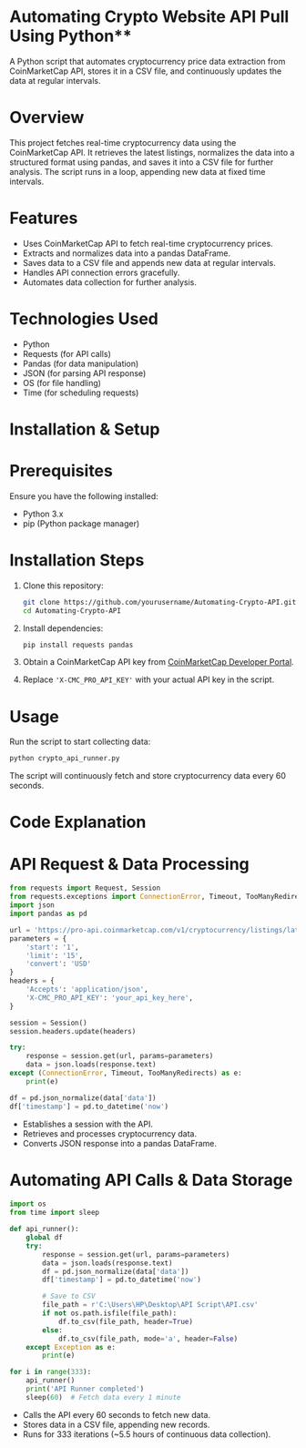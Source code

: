 # Automating Crypto Website API Pull Using Python**  
A Python script that automates cryptocurrency price data extraction from CoinMarketCap API, stores it in a CSV file, and continuously updates the data at regular intervals.

# Overview  
This project fetches real-time cryptocurrency data using the CoinMarketCap API. It retrieves the latest listings, normalizes the data into a structured format using pandas, and saves it into a CSV file for further analysis. The script runs in a loop, appending new data at fixed time intervals.

# Features  
- Uses CoinMarketCap API to fetch real-time cryptocurrency prices.  
- Extracts and normalizes data into a pandas DataFrame.  
- Saves data to a CSV file and appends new data at regular intervals.  
- Handles API connection errors gracefully.  
- Automates data collection for further analysis.

# Technologies Used 
- Python  
- Requests (for API calls)  
- Pandas (for data manipulation)  
- JSON (for parsing API response)  
- OS (for file handling)  
- Time (for scheduling requests)  

# Installation & Setup  
# Prerequisites  
Ensure you have the following installed:  
- Python 3.x  
- pip (Python package manager)  

# Installation Steps  
1. Clone this repository:  
   ```bash
   git clone https://github.com/yourusername/Automating-Crypto-API.git
   cd Automating-Crypto-API
   ```
2. Install dependencies:  
   ```bash
   pip install requests pandas
   ```
3. Obtain a CoinMarketCap API key from [CoinMarketCap Developer Portal](https://pro.coinmarketcap.com/signup).  

4. Replace `'X-CMC_PRO_API_KEY'` with your actual API key in the script.

# Usage  
Run the script to start collecting data:  
```bash
python crypto_api_runner.py
```
The script will continuously fetch and store cryptocurrency data every 60 seconds.

# Code Explanation  
# API Request & Data Processing  
```python
from requests import Request, Session
from requests.exceptions import ConnectionError, Timeout, TooManyRedirects
import json
import pandas as pd

url = 'https://pro-api.coinmarketcap.com/v1/cryptocurrency/listings/latest'
parameters = {
    'start': '1',
    'limit': '15',
    'convert': 'USD'
}
headers = {
    'Accepts': 'application/json',
    'X-CMC_PRO_API_KEY': 'your_api_key_here',
}

session = Session()
session.headers.update(headers)

try:
    response = session.get(url, params=parameters)
    data = json.loads(response.text)
except (ConnectionError, Timeout, TooManyRedirects) as e:
    print(e)

df = pd.json_normalize(data['data'])
df['timestamp'] = pd.to_datetime('now')
```
- Establishes a session with the API.  
- Retrieves and processes cryptocurrency data.  
- Converts JSON response into a pandas DataFrame.

# Automating API Calls & Data Storage  
```python
import os
from time import sleep

def api_runner():
    global df
    try:
        response = session.get(url, params=parameters)
        data = json.loads(response.text)
        df = pd.json_normalize(data['data'])
        df['timestamp'] = pd.to_datetime('now')

        # Save to CSV
        file_path = r'C:\Users\HP\Desktop\API Script\API.csv'
        if not os.path.isfile(file_path):
            df.to_csv(file_path, header=True)
        else:
            df.to_csv(file_path, mode='a', header=False)
    except Exception as e:
        print(e)

for i in range(333):
    api_runner()
    print('API Runner completed')
    sleep(60)  # Fetch data every 1 minute
```
- Calls the API every 60 seconds to fetch new data.  
- Stores data in a CSV file, appending new records.  
- Runs for 333 iterations (~5.5 hours of continuous data collection).  
